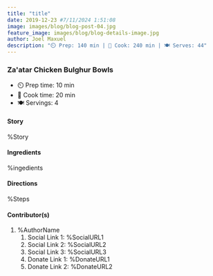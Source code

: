 ```yaml
---
title: "title"
date: 2019-12-23 #7/11/2024 1:51:08
image: images/blog/blog-post-04.jpg
feature_image: images/blog/blog-details-image.jpg
author: Joel Maxuel
description: "⏲️ Prep: 140 min | 🍳 Cook: 240 min | 🍽️ Serves: 44"
---
```

### Za'atar Chicken Bulghur Bowls

- ⏲️ Prep time: 10 min
- 🍳 Cook time: 20 min
- 🍽️ Servings: 4

#### Story
%Story

<!-- Uncomment when we have the video recorded --
#### Video
![](https://www.youtube.com/watch?v=dQw4w9WgXcQ)
<-- End of video section  -->

#### Ingredients
%ingedients

#### Directions
%Steps

#### Contributor(s)
1. %AuthorName
	1. Social Link 1: %SocialURL1
	1. Social Link 2: %SocialURL2
	1. Social Link 3: %SocialURL3
	1. Donate Link 1: %DonateURL1
	1. Donate Link 2: %DonateURL2